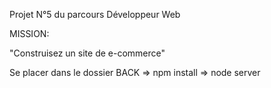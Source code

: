 Projet N°5 du parcours Développeur Web

MISSION:

"Construisez un site de e-commerce"

Se placer dans le dossier BACK => npm install => node server 
